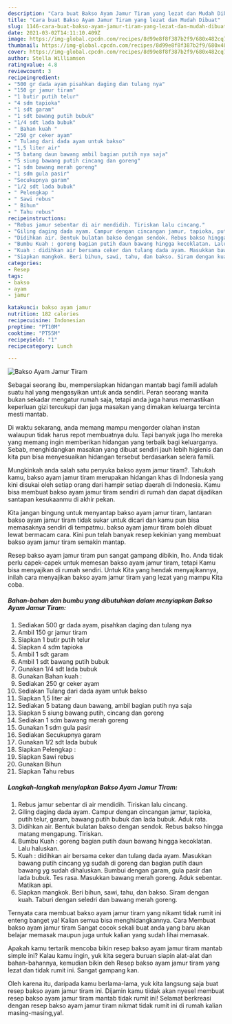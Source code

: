 ```yaml
---
description: "Cara buat Bakso Ayam Jamur Tiram yang lezat dan Mudah Dibuat"
title: "Cara buat Bakso Ayam Jamur Tiram yang lezat dan Mudah Dibuat"
slug: 1146-cara-buat-bakso-ayam-jamur-tiram-yang-lezat-dan-mudah-dibuat
date: 2021-03-02T14:11:10.409Z
image: https://img-global.cpcdn.com/recipes/8d99e8f8f387b2f9/680x482cq70/bakso-ayam-jamur-tiram-foto-resep-utama.jpg
thumbnail: https://img-global.cpcdn.com/recipes/8d99e8f8f387b2f9/680x482cq70/bakso-ayam-jamur-tiram-foto-resep-utama.jpg
cover: https://img-global.cpcdn.com/recipes/8d99e8f8f387b2f9/680x482cq70/bakso-ayam-jamur-tiram-foto-resep-utama.jpg
author: Stella Williamson
ratingvalue: 4.8
reviewcount: 3
recipeingredient:
- "500 gr dada ayam pisahkan daging dan tulang nya"
- "150 gr jamur tiram"
- "1 butir putih telur"
- "4 sdm tapioka"
- "1 sdt garam"
- "1 sdt bawang putih bubuk"
- "1/4 sdt lada bubuk"
- " Bahan kuah "
- "250 gr ceker ayam"
- " Tulang dari dada ayam untuk bakso"
- "1,5 liter air"
- "5 batang daun bawang ambil bagian putih nya saja"
- "5 siung bawang putih cincang dan goreng"
- "1 sdm bawang merah goreng"
- "1 sdm gula pasir"
- "Secukupnya garam"
- "1/2 sdt lada bubuk"
- " Pelengkap "
- " Sawi rebus"
- " Bihun"
- " Tahu rebus"
recipeinstructions:
- "Rebus jamur sebentar di air mendidih. Tiriskan lalu cincang."
- "Giling daging dada ayam. Campur dengan cincangan jamur, tapioka, putih telur, garam, bawang putih bubuk dan lada bubuk. Aduk rata."
- "Didihkan air. Bentuk bulatan bakso dengan sendok. Rebus bakso hingga matang mengapung. Tiriskan."
- "Bumbu Kuah : goreng bagian putih daun bawang hingga kecoklatan. Lalu haluskan."
- "Kuah : didihkan air bersama ceker dan tulang dada ayam. Masukkan bawang putih cincang yg sudah di goreng dan bagian putih daun bawang yg sudah dihaluskan. Bumbui dengan garam, gula pasir dan lada bubuk. Tes rasa. Masukkan bawang merah goreng. Aduk sebentar. Matikan api."
- "Siapkan mangkok. Beri bihun, sawi, tahu, dan bakso. Siram dengan kuah. Taburi dengan seledri dan bawang merah goreng."
categories:
- Resep
tags:
- bakso
- ayam
- jamur

katakunci: bakso ayam jamur 
nutrition: 182 calories
recipecuisine: Indonesian
preptime: "PT10M"
cooktime: "PT55M"
recipeyield: "1"
recipecategory: Lunch

---
```



![Bakso Ayam Jamur Tiram](https://img-global.cpcdn.com/recipes/8d99e8f8f387b2f9/680x482cq70/bakso-ayam-jamur-tiram-foto-resep-utama.jpg)

Sebagai seorang ibu, mempersiapkan hidangan mantab bagi famili adalah suatu hal yang mengasyikan untuk anda sendiri. Peran seorang  wanita bukan sekadar mengatur rumah saja, tetapi anda juga harus memastikan keperluan gizi tercukupi dan juga masakan yang dimakan keluarga tercinta mesti mantab.

Di waktu  sekarang, anda memang mampu mengorder olahan instan walaupun tidak harus repot membuatnya dulu. Tapi banyak juga lho mereka yang memang ingin memberikan hidangan yang terbaik bagi keluarganya. Sebab, menghidangkan masakan yang dibuat sendiri jauh lebih higienis dan kita pun bisa menyesuaikan hidangan tersebut berdasarkan selera famili. 



Mungkinkah anda salah satu penyuka bakso ayam jamur tiram?. Tahukah kamu, bakso ayam jamur tiram merupakan hidangan khas di Indonesia yang kini disukai oleh setiap orang dari hampir setiap daerah di Indonesia. Kamu bisa membuat bakso ayam jamur tiram sendiri di rumah dan dapat dijadikan santapan kesukaanmu di akhir pekan.

Kita jangan bingung untuk menyantap bakso ayam jamur tiram, lantaran bakso ayam jamur tiram tidak sukar untuk dicari dan kamu pun bisa memasaknya sendiri di tempatmu. bakso ayam jamur tiram boleh dibuat lewat bermacam cara. Kini pun telah banyak resep kekinian yang membuat bakso ayam jamur tiram semakin mantap.

Resep bakso ayam jamur tiram pun sangat gampang dibikin, lho. Anda tidak perlu capek-capek untuk memesan bakso ayam jamur tiram, tetapi Kamu bisa menyajikan di rumah sendiri. Untuk Kita yang hendak menyajikannya, inilah cara menyajikan bakso ayam jamur tiram yang lezat yang mampu Kita coba.

<!--inarticleads1-->

##### Bahan-bahan dan bumbu yang dibutuhkan dalam menyiapkan Bakso Ayam Jamur Tiram:

1. Sediakan 500 gr dada ayam, pisahkan daging dan tulang nya
1. Ambil 150 gr jamur tiram
1. Siapkan 1 butir putih telur
1. Siapkan 4 sdm tapioka
1. Ambil 1 sdt garam
1. Ambil 1 sdt bawang putih bubuk
1. Gunakan 1/4 sdt lada bubuk
1. Gunakan  Bahan kuah :
1. Sediakan 250 gr ceker ayam
1. Sediakan  Tulang dari dada ayam untuk bakso
1. Siapkan 1,5 liter air
1. Sediakan 5 batang daun bawang, ambil bagian putih nya saja
1. Siapkan 5 siung bawang putih, cincang dan goreng
1. Sediakan 1 sdm bawang merah goreng
1. Gunakan 1 sdm gula pasir
1. Sediakan Secukupnya garam
1. Gunakan 1/2 sdt lada bubuk
1. Siapkan  Pelengkap :
1. Siapkan  Sawi rebus
1. Gunakan  Bihun
1. Siapkan  Tahu rebus




<!--inarticleads2-->

##### Langkah-langkah menyiapkan Bakso Ayam Jamur Tiram:

1. Rebus jamur sebentar di air mendidih. Tiriskan lalu cincang.
1. Giling daging dada ayam. Campur dengan cincangan jamur, tapioka, putih telur, garam, bawang putih bubuk dan lada bubuk. Aduk rata.
1. Didihkan air. Bentuk bulatan bakso dengan sendok. Rebus bakso hingga matang mengapung. Tiriskan.
1. Bumbu Kuah : goreng bagian putih daun bawang hingga kecoklatan. Lalu haluskan.
1. Kuah : didihkan air bersama ceker dan tulang dada ayam. Masukkan bawang putih cincang yg sudah di goreng dan bagian putih daun bawang yg sudah dihaluskan. Bumbui dengan garam, gula pasir dan lada bubuk. Tes rasa. Masukkan bawang merah goreng. Aduk sebentar. Matikan api.
1. Siapkan mangkok. Beri bihun, sawi, tahu, dan bakso. Siram dengan kuah. Taburi dengan seledri dan bawang merah goreng.




Ternyata cara membuat bakso ayam jamur tiram yang nikamt tidak rumit ini enteng banget ya! Kalian semua bisa menghidangkannya. Cara Membuat bakso ayam jamur tiram Sangat cocok sekali buat anda yang baru akan belajar memasak maupun juga untuk kalian yang sudah lihai memasak.

Apakah kamu tertarik mencoba bikin resep bakso ayam jamur tiram mantab simple ini? Kalau kamu ingin, yuk kita segera buruan siapin alat-alat dan bahan-bahannya, kemudian bikin deh Resep bakso ayam jamur tiram yang lezat dan tidak rumit ini. Sangat gampang kan. 

Oleh karena itu, daripada kamu berlama-lama, yuk kita langsung saja buat resep bakso ayam jamur tiram ini. Dijamin kamu tiidak akan nyesel membuat resep bakso ayam jamur tiram mantab tidak rumit ini! Selamat berkreasi dengan resep bakso ayam jamur tiram nikmat tidak rumit ini di rumah kalian masing-masing,ya!.

